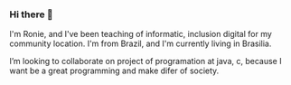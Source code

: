 ### Hi there 👋

<!--
**roniesv/roniesv** is a ✨ _special_ ✨ repository because its `README.md` (this file) appears on your GitHub profile.

Here are some ideas to get you started:

- 🔭 I’m currently working on ...
- 🌱 I’m currently learning ...
- 👯 I’m looking to collaborate on ...
- 🤔 I’m looking for help with ...
- 💬 Ask me about ...
- 📫 How to reach me: ...
- 😄 Pronouns: ...
- ⚡ Fun fact: ...
-->
I'm Ronie, and I've been teaching of informatic, inclusion digital for my community location. I'm from Brazil, and I'm currently living in Brasilia.

I’m looking to collaborate on project of programation at java, c, because I want be a great programming and make difer of society.
